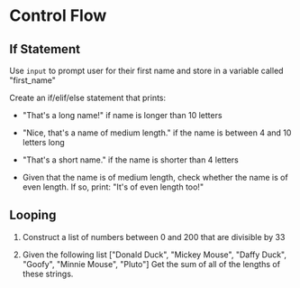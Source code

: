 # Control Flow

## If Statement

Use `input` to prompt user for their first name and store in a variable called "first_name"

Create an if/elif/else statement that prints:

- "That's a long name!" if name is longer than 10 letters

- "Nice, that's a name of medium length." if the name is between 4 and 10 letters long

- "That's a short name." if the name is shorter than 4 letters

- Given that the name is of medium length, check whether the name is of even length. If so, print: "It's of even length too!"


## Looping
1. Construct a list of numbers between 0 and 200 that are divisible by 33

2. Given the following list
["Donald Duck", "Mickey Mouse", "Daffy Duck", "Goofy", "Minnie Mouse", "Pluto"]
Get the sum of all of the lengths of these strings.
